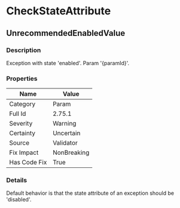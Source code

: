 ﻿---  
uid: Validator_2_75_1  
---

# CheckStateAttribute

## UnrecommendedEnabledValue

### Description

Exception with state 'enabled'. Param '{paramId}'.

### Properties

| Name         | Value       |
| ------------ | ----------- |
| Category     | Param       |
| Full Id      | 2.75.1      |
| Severity     | Warning     |
| Certainty    | Uncertain   |
| Source       | Validator   |
| Fix Impact   | NonBreaking |
| Has Code Fix | True        |

### Details

Default behavior is that the state attribute of an exception should be 'disabled'.
